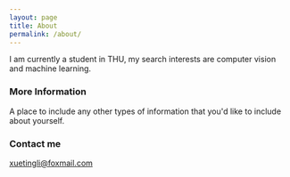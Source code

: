 ```yaml
---
layout: page
title: About
permalink: /about/
---
```


I am currently a student in THU, my search interests are computer vision and machine learning.

### More Information

A place to include any other types of information that you'd like to include about yourself.

### Contact me

[xuetingli@foxmail.com](mailto:email@domain.com)
